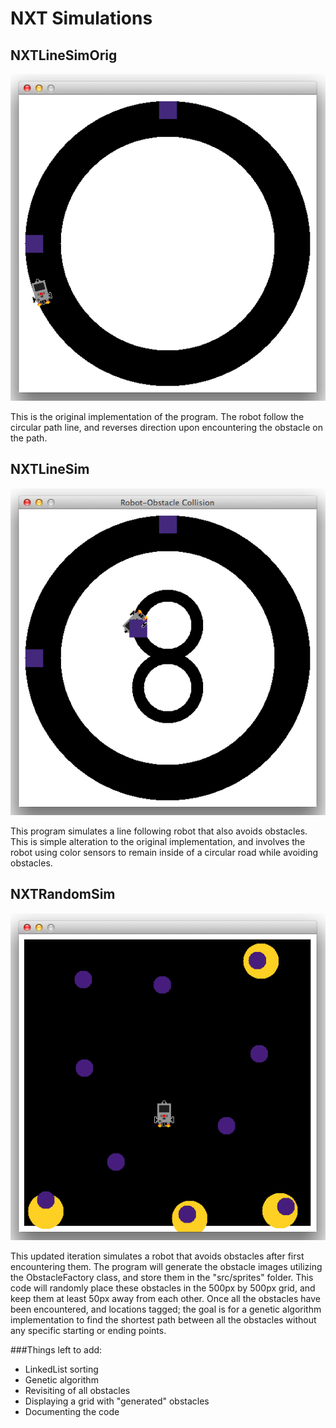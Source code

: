 NXT Simulations
===============

NXTLineSimOrig
----------

![ScreenShot](/src/sprites/NXTLineSimOrig.png)

This is the original implementation of the program. The robot follow the circular path line, and
reverses direction upon encountering the obstacle on the path.

NXTLineSim
----------

![ScreenShot](/src/sprites/NXTLineSim.png)

This program simulates a line following robot that also avoids obstacles. This is simple alteration to
the original implementation, and involves the robot using color sensors to remain inside of a circular road while
avoiding obstacles.

NXTRandomSim
------------

![ScreenShot](/src/sprites/NXTRandomSim.png)

This updated iteration simulates a robot that avoids obstacles after first encountering them. The program
will generate the obstacle images utilizing the ObstacleFactory class, and store them in the "src/sprites"
folder. This code will randomly place these obstacles in the 500px by 500px grid, and keep them at least
50px away from each other. Once all the obstacles have been encountered, and locations tagged; the goal is
for a genetic algorithm implementation to find the shortest path between all the obstacles without any
specific starting or ending points.

###Things left to add:

* LinkedList sorting
* Genetic algorithm
* Revisiting of all obstacles
* Displaying a grid with "generated" obstacles
* Documenting the code